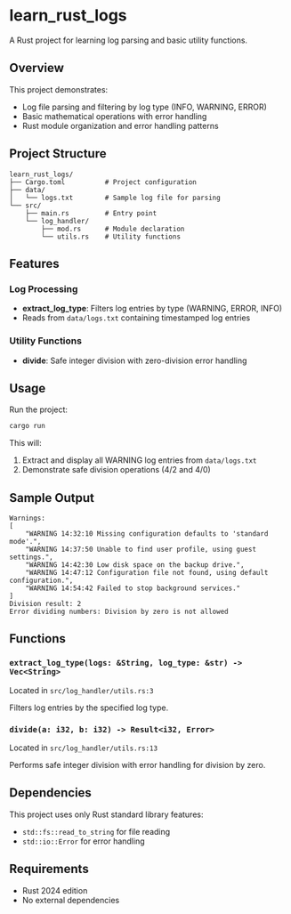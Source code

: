 # learn_rust_logs

A Rust project for learning log parsing and basic utility functions.

## Overview

This project demonstrates:
- Log file parsing and filtering by log type (INFO, WARNING, ERROR)
- Basic mathematical operations with error handling
- Rust module organization and error handling patterns

## Project Structure

```
learn_rust_logs/
├── Cargo.toml          # Project configuration
├── data/
│   └── logs.txt        # Sample log file for parsing
└── src/
    ├── main.rs         # Entry point
    └── log_handler/
        ├── mod.rs      # Module declaration
        └── utils.rs    # Utility functions
```

## Features

### Log Processing
- **extract_log_type**: Filters log entries by type (WARNING, ERROR, INFO)
- Reads from `data/logs.txt` containing timestamped log entries

### Utility Functions
- **divide**: Safe integer division with zero-division error handling

## Usage

Run the project:
```bash
cargo run
```

This will:
1. Extract and display all WARNING log entries from `data/logs.txt`
2. Demonstrate safe division operations (4/2 and 4/0)

## Sample Output

```
Warnings:
[
    "WARNING 14:32:10 Missing configuration defaults to 'standard mode'.",
    "WARNING 14:37:50 Unable to find user profile, using guest settings.",
    "WARNING 14:42:30 Low disk space on the backup drive.",
    "WARNING 14:47:12 Configuration file not found, using default configuration.",
    "WARNING 14:54:42 Failed to stop background services."
]
Division result: 2
Error dividing numbers: Division by zero is not allowed
```

## Functions

### `extract_log_type(logs: &String, log_type: &str) -> Vec<String>`
Located in `src/log_handler/utils.rs:3`

Filters log entries by the specified log type.

### `divide(a: i32, b: i32) -> Result<i32, Error>`
Located in `src/log_handler/utils.rs:13`

Performs safe integer division with error handling for division by zero.

## Dependencies

This project uses only Rust standard library features:
- `std::fs::read_to_string` for file reading
- `std::io::Error` for error handling

## Requirements

- Rust 2024 edition
- No external dependencies